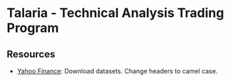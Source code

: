 # Talaria - Technical Analysis Trading Program

## Resources
- [Yahoo Finance](https://finance.yahoo.com/lookup): Download datasets. Change headers to camel case.